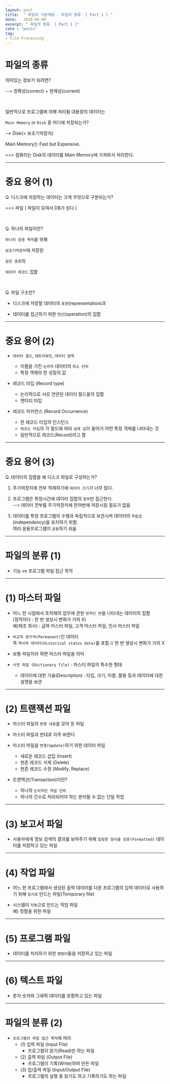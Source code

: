 ```yaml
---
layout: post
title:  " 파일의 기본개념 - 파일의 종류  [ Part 1 ] "
date:   2018-04-06
excerpt: " 파일의 종류  [ Part 1 ]"
cate : "posts"
tag:
- File Processing
---
```


# 파일의 종류

의미있는 정보가 되려면?

--> 정확성(correct) + 현재성(current)

<br>

일반적으로 프로그램에 의해 처리될 대용량의 데이터는 

`Main Memory` or `Disk` 중 어디에 저장되는가?

--> Disk(= 보조기억장치)

Main Memory는 Fast but Expensive.

==> 컴퓨터는 Disk의 데이터를 Main Memory에 가져와서 처리한다.

---

# 중요 용어 (1)

Q. 디스크에 저장하는 데이터는 크게 무엇으로 구분되는가?

==> 파일 ( 파일이 모여서 DB가 된다.)

<br>

Q. 하나의 파일이란?

`하나의 응용 목적`을 위해 

`보조기억장치`에 저장된

`같은 종류`의

`데이터 레코드` 집합

<br>

Q. 파일 구조란?

* 디스크에 저장할 데이터의 `표현`(representation)과

* 데이터를 접근하기 위한 `연산`(operation)의 집합


---

# 중요 용어 (2)

* `데이터 필드`, `애트리뷰트`, `데이터 항목`
    - 이름을 가진 `논리적` 데이터의 `최소 단위`
    - 특정 객체의 한 성질의 값

* 레코드 타입 (Record type)
    - 논리적으로 서로 연관된 데이터 필드들의 집합
    - 엔티티 타입

* 레코드 어커런스 (Record Occurrence)
    - 한 레코드 타입의 인스턴스
    - `레코드 타입`의 각 필드에 따라 `실제 값`이 들어가 어떤 특정 객체를 나타내는 것
    - 일반적으로 레코드(Record)라고 함

---


# 중요 용어 (3)

Q. 데이터의 집합을 왜 디스크 파일로 구성하는가?

1. 주기억장치에 전부 적재하기에 `데이터 크기`가 너무 많다.

2. 프로그램은 특정시간에 데이터 집합의 `일부`만 접근한다. <br> --> 데이터 전부를 주기억장치에 한꺼번에 저장시킬 필요가 없음

3. 데이터를 특정 프로그램의 수행과 독립적으로 보관시켜 데이터의 `독립성`(independency)을 유지하기 위함. <br> 여러 응용프로그램이 `공용`하기 쉬움


---

# 파일의 분류 (1)

* 기능 vs 프로그램 파일 접근 목적

---

# (1) 마스터 파일
  
* 어느 한 시점에서 조직체의 업무에 관한 `정적인 면`을 나타내는 데이터의 집합 <br> (정적이다 : 한 번 생성시 변화가 거의 X) <br> 예(제조 회사) : 급여 마스터 파일, 고객 마스터 파일, 인사 마스터 파일

* `비교적 영구적(Permanent)`인 데이터 <br> 즉 `역사적 데이터(Historical status data)`를 포함 // 한 번 생성시 변화가 거의 X

* 보통 파일이라 하면 마스터 파일을 의미 

* `사전 파일 (Dictionary file)` : 마스터 파일의 특수한 형태
    - 데이터에 대한 기술(Description) : 타입, 크기, 이름. 활용 등과 데이터에 대한 설명을 보관

---

# (2) 트랜잭션 파일

* 마스터 파일의 `변경 내용`을 모아 둔 파일 

* 마스터 파일과 반대로 자주 바뀐다

* 마스터 파일을 `변경(Update)`하기 위한 데이터 파일
    - 새로운 레코드 삽입 (Insert)
    - 현존 레코드 삭제 (Delete)
    - 현존 레코드 수정 (Modify, Replace)
* 트랜잭션(Transaction)이란?
    - 하나의 `논리적인 작업 단위`
    - 하나의 건수로 처리되어야 하는 분리될 수 없는 단일 작업 

---

# (3) 보고서 파일 

* 사용자에게 정보 검색의 결과를 보여주기 위해 `일정한 형식을 갖춘(Formatted)` 데이터를 저장하고 있는 파일


---

# (4) 작업 파일

* 어느 한 프로그램에서 생성된 출력 데이터를 다른 프로그램의 입력 데이터로 사용하기 위해 `임시로` 만드는 파일(Temporary file)

* 시스템이 `자동`으로 만드는 작업 파일 <br> 예) 정렬을 위한 파일


---

# (5) 프로그램 파일

* 데이터를 처리하기 위한 `명렁어`들을 저장하고 있는 파일

---

# (6) 텍스트 파일

* 문자 숫자와 그래픽 데이터를 포함하고 있는 파일

---

# 파일의 분류 (2)

* `프로그램의 파일 접근 목적`에 따라
    - (1) 입력 파일 (Input File)
        - 프로그램이 읽기(Read)만 하는 파일 <br>
    - (2) 출력 파일 (Output File)
        - 프로그램이 기록(Write)하여 만든 파일 <br>
    - (3) 입/출력 파일 (Input/Output File)
        - 프로그램의 실행 중 읽기도 하고 기록하기도 하는 파일
    




